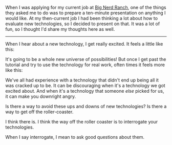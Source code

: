 When I was applying for my current job at [Big Nerd Ranch](http://bignerdranch.com), one of the things they asked me to do was to prepare a ten-minute presentation on anything I would like. At my then-current job I had been thinking a lot about how to evaluate new technologies, so I decided to present on that. It was a lot of fun, so I thought I'd share my thoughts here as well.

- - -

When I hear about a new technology, I get really excited. It feels a little like this:



It's going to be a whole new universe of possibilities! But once I get past the tutorial and try to use the technology for real work, often times it feels more like this:



We've all had experience with a technology that didn't end up being all it was cracked up to be. It can be discouraging when it's a technology we got excited about. And when it's a technology that someone *else* picked for us, it can make you downright angry.



Is there a way to avoid these ups and downs of new technologies? Is there a way to get off the roller-coaster.



I think there is. I think the way off the roller coaster is to interrogate your technologies.



When I say interrogate, I mean to ask good questions about them.
